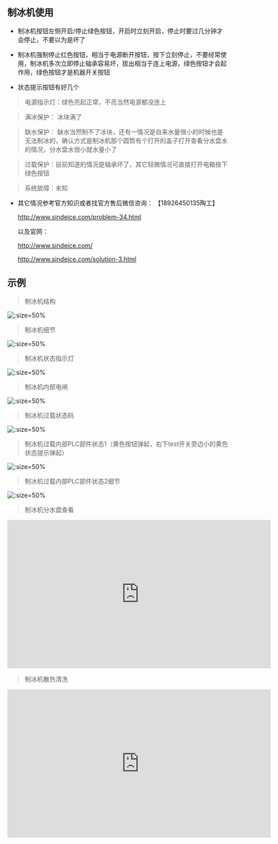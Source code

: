 ## 制冰机使用



* 制冰机按钮左侧开启/停止绿色按钮，开启时立刻开启，停止时要过几分钟才会停止，不要以为是坏了

* 制冰机强制停止红色按钮，相当于电源断开按钮，按下立刻停止，不要经常使用，制冰机多次立即停止轴承容易坏，拔出相当于连上电源，绿色按钮才会起作用，绿色按钮才是机器开关按钮

* 状态提示按钮有好几个


> 电源指示灯：绿色亮起正常，不亮当然电源都没连上

> 满冰保护： 冰块满了

> 缺水保护： 缺水当然制不了冰块，还有一情况是自来水量很小的时候也是无法制冰的，确认方式是制冰机那个圆筒有个打开的盖子打开查看分水盘水的情况，分水盘水很小就水量小了


> 过载保护：目前知道的情况是轴承坏了，其它轻微情况可直接打开电箱按下绿色按钮



> 系统故障：未知

* 其它情况参考官方知识或者找官方售后微信咨询：
	【18926450135陶工】

	http://www.sindeice.com/problem-34.html

	以及官网：

	http://www.sindeice.com/

	http://www.sindeice.com/solution-3.html

## 示例

> 制冰机结构

![](https://gitee.com/GaloisFields/WORKFLOWS4COMPANY/raw/master/resources/pic/equipment/制冰机设备.jpeg ':size=50%')

> 制冰机细节

![](https://gitee.com/GaloisFields/WORKFLOWS4COMPANY/raw/master/resources/pic/equipment/制冰机设备细节.jpeg ':size=50%')


> 制冰机状态指示灯

![](https://gitee.com/GaloisFields/WORKFLOWS4COMPANY/raw/master/resources/pic/equipment/制冰机状态灯.jpeg ':size=50%')

> 制冰机内部电闸

![](https://gitee.com/GaloisFields/WORKFLOWS4COMPANY/raw/master/resources/pic/equipment/制冰机电箱.jpeg ':size=50%')

> 制冰机过载状态码

![](https://gitee.com/GaloisFields/WORKFLOWS4COMPANY/raw/master/resources/pic/equipment/制冰机过载状态码.jpeg ':size=50%')

> 制冰机过载内部PLC部件状态1（黄色按钮弹起，右下test开关旁边小的黄色状态提示弹起）

![](https://gitee.com/GaloisFields/WORKFLOWS4COMPANY/raw/master/resources/pic/equipment/制冰机过载内部plc状态1.jpeg ':size=50%')


> 制冰机过载内部PLC部件状态2细节

![](https://gitee.com/GaloisFields/WORKFLOWS4COMPANY/raw/master/resources/pic/equipment/制冰机过载内部plc状态2.jpeg ':size=50%')

> 制冰机分水盘查看

<iframe style='width: 600px;height: 338px' background-image:url=".resources/pic/logo/视频封面0.png" frameborder='no' allowfullscreen mozallowfullscreen webkitallowfullscreen src='http://go.plvideo.cn/front/video/preview?vid=2d67f7188eb0db0bf08411c28c45c7e6_2'></iframe>

> 制冰机散热清洗

<iframe style='width: 600px;height: 338px' background-image:url=".resources/pic/logo/视频封面0.png" frameborder='no' allowfullscreen mozallowfullscreen webkitallowfullscreen src='http://go.plvideo.cn/front/video/preview?vid=2d67f7188e9a0ccfd22e5c229bcc1ce4_2'></iframe>
